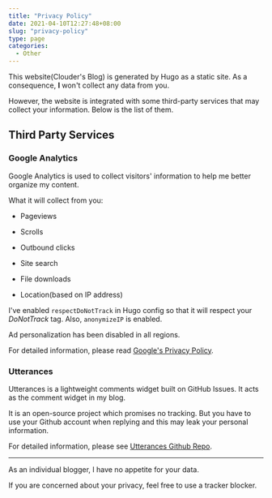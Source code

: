 ```yaml
---
title: "Privacy Policy"
date: 2021-04-10T12:27:48+08:00
slug: "privacy-policy"
type: page
categories:
  - Other
---
```


This website(Clouder's Blog) is generated by Hugo as a static site. As a consequence, **I** won't collect any data from you.

However, the website is integrated with some third-party services that may collect your information. Below is the list of them.

## Third Party Services

### Google Analytics

Google Analytics is used to collect visitors' information to help me better organize my content.

What it will collect from you:

- Pageviews

- Scrolls

- Outbound clicks

- Site search

- File downloads

- Location(based on IP address)

I've enabled `respectDoNotTrack` in Hugo config so that it will respect your *DoNotTrack* tag. Also, `anonymizeIP` is enabled.

Ad personalization has been disabled in all regions.

For detailed information, please read [Google's Privacy Policy](https://policies.google.com/privacy).

### Utterances

Utterances is a lightweight comments widget built on GitHub Issues. It acts as the comment widget in my blog.

It is an open-source project which promises no tracking. But you have to use your Github account when replying and this may leak your personal information.

For detailed information, please see [Utterances Github Repo](https://github.com/utterance/utterances).

---

As an individual blogger, I have no appetite for your data.

If you are concerned about your privacy, feel free to use a tracker blocker.